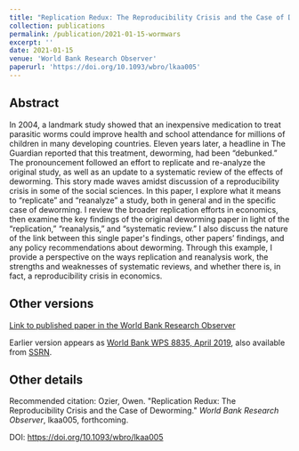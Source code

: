 ```yaml
---
title: "Replication Redux: The Reproducibility Crisis and the Case of Deworming"
collection: publications
permalink: /publication/2021-01-15-wormwars
excerpt: ''
date: 2021-01-15
venue: 'World Bank Research Observer'
paperurl: 'https://doi.org/10.1093/wbro/lkaa005'
---
```

 

## Abstract
In 2004, a landmark study showed that an inexpensive medication to treat parasitic worms could improve health and
school attendance for millions of children in many developing countries.
Eleven years later, a headline in The Guardian reported that this treatment, deworming, had been “debunked.”
The pronouncement followed an effort to replicate and re-analyze the original study, as well as an update to a systematic review of the effects of deworming.
This story made waves amidst discussion of a reproducibility crisis in some of the social sciences.
In this paper, I explore what it means to “replicate” and “reanalyze” a study,
both in general and in the specific case of deworming. I review the broader replication efforts in economics,
then examine the key findings of the original deworming paper in light of the “replication,” “reanalysis,” and “systematic review.”
I also discuss the nature of the link between this single paper's findings, other papers’ findings, and any policy recommendations about deworming.
Through this example, I provide a perspective on the ways replication and reanalysis work, the strengths and weaknesses of systematic reviews,
and whether there is, in fact, a reproducibility crisis in economics.

<!--- excerpt: 'What can we learn from the Worm Wars?' --->
<!--- citation: 'Ozier, Owen. &quot;Replication Redux: The Reproducibility Crisis and the Case of Deworming.&quot; <i>World Bank Research Observer</i>, lkaa005, forthcoming.' --->


## Other versions

[Link to published paper in the World Bank Research Observer](https://doi.org/10.1093/wbro/lkaa005)

Earlier version appears as [World Bank WPS 8835, April 2019](https://documents.worldbank.org/en/publication/documents-reports/documentdetail/118271556632669793/replication-redux-the-reproducibility-crisis-and-the-case-of-deworming), also available from [SSRN](https://papers.ssrn.com/sol3/papers.cfm?abstract_id=3380728).

<!--- ## Data Data and analysis files: [(hosted at RESTUD)](https://academic.oup.com/restud/article-abstract/83/1/231/2461232) / [(hosted at github)](http://owenozier.github.io/files/data/MS17455Supplementary.zip) /  --->


## Other details

Recommended citation: Ozier, Owen. &quot;Replication Redux: The Reproducibility Crisis and the Case of Deworming.&quot; <i>World Bank Research Observer</i>, lkaa005, forthcoming.

DOI: https://doi.org/10.1093/wbro/lkaa005

